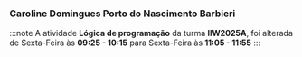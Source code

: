 ### Caroline Domingues Porto do Nascimento Barbieri


:::note
A atividade **Lógica de programação** da turma **IIW2025A**, foi alterada de Sexta-Feira às **09:25 - 10:15** para Sexta-Feira às **11:05 - 11:55**
:::
        

